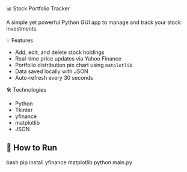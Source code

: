 📊 Stock Portfolio Tracker

A simple yet powerful Python GUI app to manage and track your stock investments.

💡 Features
- Add, edit, and delete stock holdings
- Real-time price updates via Yahoo Finance
- Portfolio distribution pie chart using `matplotlib`
- Data saved locally with JSON
- Auto-refresh every 30 seconds

🛠 Technologies
- Python
- Tkinter
- yfinance
- matplotlib
- JSON

## 🚀 How to Run

bash
pip install yfinance matplotlib
python main.py
